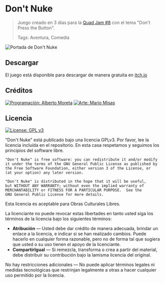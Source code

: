# Don't Nuke

> Juego creado en 3 días para la [Quad Jam #8](https://itch.io/jam/quad-jam-8) con el tema "Don't Press the Button".
> 
> Tags: Aventura, Comedia

![Portada de Don't Nuke](https://img.itch.zone/aW1nLzEzMTY3NTM4LmpwZw==/original/K4yVOL.jpg)


## Descargar
El juego está disponible para descargar de manera gratuita en [itch.io](https://mariomisas.itch.io/dont-nuke)

## Créditos
<a href="https://moreta.itch.io/"><img alt="Programación: Alberto Moreta" src="https://media.giphy.com/media/v1.Y2lkPTc5MGI3NjExa2tqNjcybjAyYnA2eTczMHF6eWNtcDl2cjd6YnV1a2dqcHJwemJqdyZlcD12MV9pbnRlcm5hbF9naWZfYnlfaWQmY3Q9cw/EhFME8k47Q2mrUbfa0/giphy.gif" /></a> <a href="http://www.mariomisas.es/"><img alt="Arte: Mario Misas" src="https://media.giphy.com/media/v1.Y2lkPTc5MGI3NjExdHRpMTB0Nmc2dDBuMTAzaDRuZHNtcnZ1eWxkbTVyM2s4YTh1a2VtMSZlcD12MV9pbnRlcm5hbF9naWZfYnlfaWQmY3Q9cw/Ber1xlgMvW9GIYSCg4/giphy.gif" /></a>

## Licencia

[![License: GPL v3](https://img.shields.io/badge/License-GPLv3-blue.svg)](https://www.gnu.org/licenses/gpl-3.0) 

"Don't Nuke" está publicado bajo una licencia GPLv3. Por favor, lee la licencia incluída en el repositorio. En esta casa respetamos y seguimos los principios del software libre. 

    "Don't Nuke" is free software: you can redistribute it and/or modify
    it under the terms of the GNU General Public License as published by
    the Free Software Foundation, either version 3 of the License, or
    (at your option) any later version.

    "Don't Nuke" is distributed in the hope that it will be useful,
    but WITHOUT ANY WARRANTY; without even the implied warranty of
    MERCHANTABILITY or FITNESS FOR A PARTICULAR PURPOSE.  See the
    GNU General Public License for more details.

Esta licencia es aceptable para Obras Culturales Libres.

La licenciante no puede revocar estas libertades en tanto usted siga los términos de la licencia bajo los siguientes términos:

* **Atribución** — Usted debe dar crédito de manera adecuada, brindar un enlace a la licencia, e indicar si se han realizado cambios. Puede hacerlo en cualquier forma razonable, pero no de forma tal que sugiera que usted o su uso tienen el apoyo de la licenciante.
* **CompartirIgual** — Si remezcla, transforma o crea a partir del material, debe distribuir su contribución bajo la lamisma licencia del original.

No hay restricciones adicionales — No puede aplicar términos legales ni medidas tecnológicas que restrinjan legalmente a otras a hacer cualquier uso permitido por la licencia.
